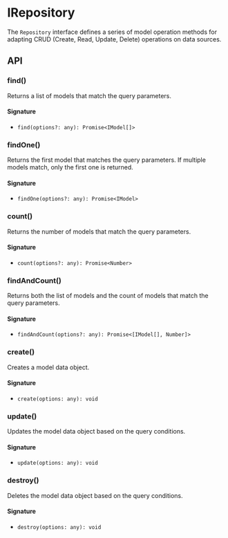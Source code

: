 # IRepository

The `Repository` interface defines a series of model operation methods for adapting CRUD (Create, Read, Update, Delete) operations on data sources.

## API

### find()

Returns a list of models that match the query parameters.

#### Signature

- `find(options?: any): Promise<IModel[]>`

### findOne()

Returns the first model that matches the query parameters. If multiple models match, only the first one is returned.

#### Signature

- `findOne(options?: any): Promise<IModel>`

### count()

Returns the number of models that match the query parameters.

#### Signature

- `count(options?: any): Promise<Number>`

### findAndCount()

Returns both the list of models and the count of models that match the query parameters.

#### Signature

- `findAndCount(options?: any): Promise<[IModel[], Number]>`

### create()

Creates a model data object.

#### Signature

- `create(options: any): void`

### update()

Updates the model data object based on the query conditions.

#### Signature

- `update(options: any): void`

### destroy()

Deletes the model data object based on the query conditions.

#### Signature

- `destroy(options: any): void`
